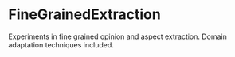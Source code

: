 # FineGrainedExtraction
Experiments in fine grained opinion and aspect extraction. Domain adaptation techniques included.
